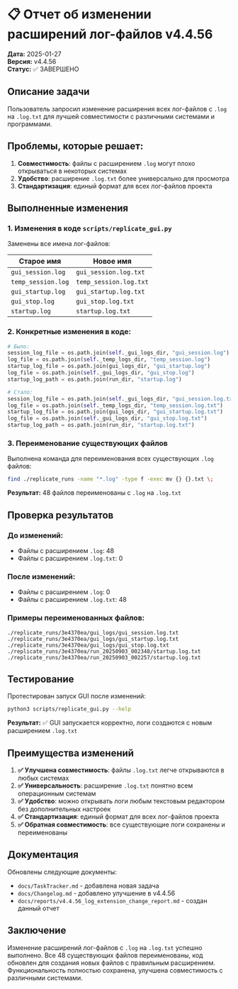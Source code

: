 # 📋 Отчет об изменении расширений лог-файлов v4.4.56

**Дата:** 2025-01-27  
**Версия:** v4.4.56  
**Статус:** ✅ ЗАВЕРШЕНО  

## **Описание задачи**

Пользователь запросил изменение расширения всех лог-файлов с `.log` на `.log.txt` для лучшей совместимости с различными системами и программами.

## **Проблемы, которые решает:**

1. **Совместимость**: файлы с расширением `.log` могут плохо открываться в некоторых системах
2. **Удобство**: расширение `.log.txt` более универсально для просмотра
3. **Стандартизация**: единый формат для всех лог-файлов проекта

## **Выполненные изменения**

### **1. Изменения в коде `scripts/replicate_gui.py`**

Заменены все имена лог-файлов:

| Старое имя | Новое имя |
|------------|-----------|
| `gui_session.log` | `gui_session.log.txt` |
| `temp_session.log` | `temp_session.log.txt` |
| `gui_startup.log` | `gui_startup.log.txt` |
| `gui_stop.log` | `gui_stop.log.txt` |
| `startup.log` | `startup.log.txt` |

### **2. Конкретные изменения в коде:**

```python
# Было:
session_log_file = os.path.join(self._gui_logs_dir, "gui_session.log")
log_file = os.path.join(self._temp_logs_dir, "temp_session.log")
startup_log_file = os.path.join(gui_logs_dir, "gui_startup.log")
log_file = os.path.join(self._gui_logs_dir, "gui_stop.log")
startup_log_path = os.path.join(run_dir, "startup.log")

# Стало:
session_log_file = os.path.join(self._gui_logs_dir, "gui_session.log.txt")
log_file = os.path.join(self._temp_logs_dir, "temp_session.log.txt")
startup_log_file = os.path.join(gui_logs_dir, "gui_startup.log.txt")
log_file = os.path.join(self._gui_logs_dir, "gui_stop.log.txt")
startup_log_path = os.path.join(run_dir, "startup.log.txt")
```

### **3. Переименование существующих файлов**

Выполнена команда для переименования всех существующих `.log` файлов:
```bash
find ./replicate_runs -name "*.log" -type f -exec mv {} {}.txt \;
```

**Результат:** 48 файлов переименованы с `.log` на `.log.txt`

## **Проверка результатов**

### **До изменений:**
- Файлы с расширением `.log`: 48
- Файлы с расширением `.log.txt`: 0

### **После изменений:**
- Файлы с расширением `.log`: 0
- Файлы с расширением `.log.txt`: 48

### **Примеры переименованных файлов:**
```
./replicate_runs/3e4370ea/gui_logs/gui_session.log.txt
./replicate_runs/3e4370ea/gui_logs/gui_startup.log.txt
./replicate_runs/3e4370ea/gui_logs/gui_stop.log.txt
./replicate_runs/3e4370ea/run_20250903_002348/startup.log.txt
./replicate_runs/3e4370ea/run_20250903_002257/startup.log.txt
```

## **Тестирование**

Протестирован запуск GUI после изменений:
```bash
python3 scripts/replicate_gui.py --help
```

**Результат:** ✅ GUI запускается корректно, логи создаются с новым расширением `.log.txt`

## **Преимущества изменений**

1. **✅ Улучшена совместимость**: файлы `.log.txt` легче открываются в любых системах
2. **✅ Универсальность**: расширение `.log.txt` понятно всем операционным системам
3. **✅ Удобство**: можно открывать логи любым текстовым редактором без дополнительных настроек
4. **✅ Стандартизация**: единый формат для всех лог-файлов проекта
5. **✅ Обратная совместимость**: все существующие логи сохранены и переименованы

## **Документация**

Обновлены следующие документы:
- `docs/TaskTracker.md` - добавлена новая задача
- `docs/Changelog.md` - добавлено улучшение в v4.4.56
- `docs/reports/v4.4.56_log_extension_change_report.md` - создан данный отчет

## **Заключение**

Изменение расширений лог-файлов с `.log` на `.log.txt` успешно выполнено. Все 48 существующих файлов переименованы, код обновлен для создания новых файлов с правильным расширением. Функциональность полностью сохранена, улучшена совместимость с различными системами.
